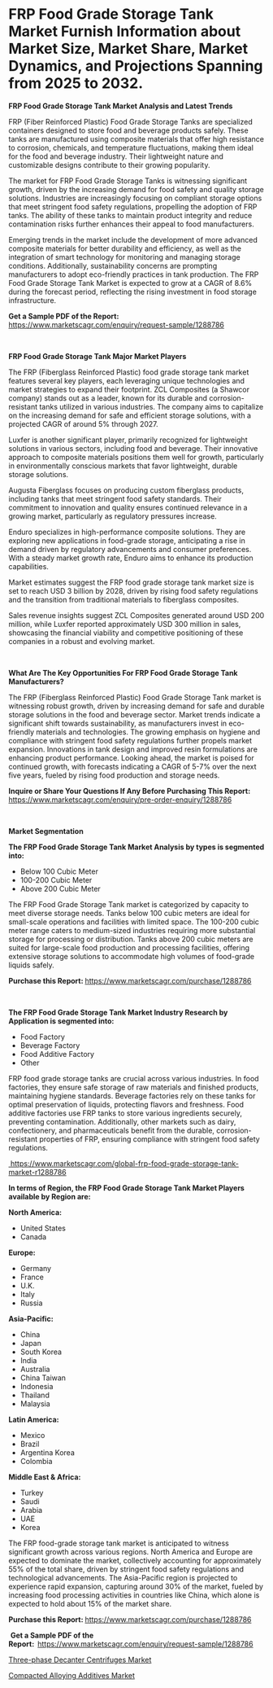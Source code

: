 <p><h1>FRP Food Grade Storage Tank Market Furnish Information about Market Size, Market Share, Market Dynamics, and Projections Spanning from 2025 to 2032.</h1></p><p><strong>FRP Food Grade Storage Tank Market Analysis and Latest Trends</strong></p>
<p><p>FRP (Fiber Reinforced Plastic) Food Grade Storage Tanks are specialized containers designed to store food and beverage products safely. These tanks are manufactured using composite materials that offer high resistance to corrosion, chemicals, and temperature fluctuations, making them ideal for the food and beverage industry. Their lightweight nature and customizable designs contribute to their growing popularity.</p><p>The market for FRP Food Grade Storage Tanks is witnessing significant growth, driven by the increasing demand for food safety and quality storage solutions. Industries are increasingly focusing on compliant storage options that meet stringent food safety regulations, propelling the adoption of FRP tanks. The ability of these tanks to maintain product integrity and reduce contamination risks further enhances their appeal to food manufacturers.</p><p>Emerging trends in the market include the development of more advanced composite materials for better durability and efficiency, as well as the integration of smart technology for monitoring and managing storage conditions. Additionally, sustainability concerns are prompting manufacturers to adopt eco-friendly practices in tank production. The FRP Food Grade Storage Tank Market is expected to grow at a CAGR of 8.6% during the forecast period, reflecting the rising investment in food storage infrastructure.</p></p>
<p><strong>Get a Sample PDF of the Report:&nbsp;</strong> <a href="https://www.marketscagr.com/enquiry/request-sample/1288786?utm_campaign=2095&utm_medium=2&utm_source=Github&utm_content=ia&utm_term=29032025&utm_id=frp-food-grade-storage-tank">https://www.marketscagr.com/enquiry/request-sample/1288786</a></p>
<p>&nbsp;</p>
<p><strong>FRP Food Grade Storage Tank Major Market Players</strong></p>
<p><p>The FRP (Fiberglass Reinforced Plastic) food grade storage tank market features several key players, each leveraging unique technologies and market strategies to expand their footprint. ZCL Composites (a Shawcor company) stands out as a leader, known for its durable and corrosion-resistant tanks utilized in various industries. The company aims to capitalize on the increasing demand for safe and efficient storage solutions, with a projected CAGR of around 5% through 2027.</p><p>Luxfer is another significant player, primarily recognized for lightweight solutions in various sectors, including food and beverage. Their innovative approach to composite materials positions them well for growth, particularly in environmentally conscious markets that favor lightweight, durable storage solutions.</p><p>Augusta Fiberglass focuses on producing custom fiberglass products, including tanks that meet stringent food safety standards. Their commitment to innovation and quality ensures continued relevance in a growing market, particularly as regulatory pressures increase.</p><p>Enduro specializes in high-performance composite solutions. They are exploring new applications in food-grade storage, anticipating a rise in demand driven by regulatory advancements and consumer preferences. With a steady market growth rate, Enduro aims to enhance its production capabilities.</p><p>Market estimates suggest the FRP food grade storage tank market size is set to reach USD 3 billion by 2028, driven by rising food safety regulations and the transition from traditional materials to fiberglass composites.</p><p>Sales revenue insights suggest ZCL Composites generated around USD 200 million, while Luxfer reported approximately USD 300 million in sales, showcasing the financial viability and competitive positioning of these companies in a robust and evolving market.</p></p>
<p>&nbsp;</p>
<p><strong>What Are The Key Opportunities For FRP Food Grade Storage Tank Manufacturers?</strong></p>
<p><p>The FRP (Fiberglass Reinforced Plastic) Food Grade Storage Tank market is witnessing robust growth, driven by increasing demand for safe and durable storage solutions in the food and beverage sector. Market trends indicate a significant shift towards sustainability, as manufacturers invest in eco-friendly materials and technologies. The growing emphasis on hygiene and compliance with stringent food safety regulations further propels market expansion. Innovations in tank design and improved resin formulations are enhancing product performance. Looking ahead, the market is poised for continued growth, with forecasts indicating a CAGR of 5-7% over the next five years, fueled by rising food production and storage needs.</p></p>
<p><strong>Inquire or Share Your Questions If Any Before Purchasing This Report:</strong> <a href="https://www.marketscagr.com/enquiry/pre-order-enquiry/1288786?utm_campaign=2095&utm_medium=2&utm_source=Github&utm_content=ia&utm_term=29032025&utm_id=frp-food-grade-storage-tank">https://www.marketscagr.com/enquiry/pre-order-enquiry/1288786</a></p>
<p>&nbsp;</p>
<p><strong>Market Segmentation</strong></p>
<p><strong>The FRP Food Grade Storage Tank Market Analysis by types is segmented into:</strong></p>
<p><ul><li>Below 100 Cubic Meter</li><li>100-200 Cubic Meter</li><li>Above 200 Cubic Meter</li></ul></p>
<p><p>The FRP Food Grade Storage Tank market is categorized by capacity to meet diverse storage needs. Tanks below 100 cubic meters are ideal for small-scale operations and facilities with limited space. The 100-200 cubic meter range caters to medium-sized industries requiring more substantial storage for processing or distribution. Tanks above 200 cubic meters are suited for large-scale food production and processing facilities, offering extensive storage solutions to accommodate high volumes of food-grade liquids safely.</p></p>
<p><strong>Purchase this Report:&nbsp;</strong><a href="https://www.marketscagr.com/purchase/1288786?utm_campaign=2095&utm_medium=2&utm_source=Github&utm_content=ia&utm_term=29032025&utm_id=frp-food-grade-storage-tank">https://www.marketscagr.com/purchase/1288786</a></p>
<p>&nbsp;</p>
<p><strong>The FRP Food Grade Storage Tank Market Industry Research by Application is segmented into:</strong></p>
<p><ul><li>Food Factory</li><li>Beverage Factory</li><li>Food Additive Factory</li><li>Other</li></ul></p>
<p><p>FRP food grade storage tanks are crucial across various industries. In food factories, they ensure safe storage of raw materials and finished products, maintaining hygiene standards. Beverage factories rely on these tanks for optimal preservation of liquids, protecting flavors and freshness. Food additive factories use FRP tanks to store various ingredients securely, preventing contamination. Additionally, other markets such as dairy, confectionery, and pharmaceuticals benefit from the durable, corrosion-resistant properties of FRP, ensuring compliance with stringent food safety regulations.</p></p>
<p><a href="https://www.marketscagr.com/global-frp-food-grade-storage-tank-market-r1288786?utm_campaign=2095&utm_medium=2&utm_source=Github&utm_content=ia&utm_term=29032025&utm_id=frp-food-grade-storage-tank">&nbsp;https://www.marketscagr.com/global-frp-food-grade-storage-tank-market-r1288786</a></p>
<p><strong>In terms of Region, the FRP Food Grade Storage Tank Market Players available by Region are:</strong></p>
<p>
    <p> <strong> North America: </strong>
        <ul>
            <li>United States</li>
            <li>Canada</li>
        </ul>
        </p> 
    <p> <strong> Europe: </strong>
        <ul>
            <li>Germany</li>
            <li>France</li>
            <li>U.K.</li>
            <li>Italy</li>
            <li>Russia</li>
        </ul>
        </p> 
    <p> <strong> Asia-Pacific: </strong>
        <ul>
            <li>China</li>
            <li>Japan</li>
            <li>South Korea</li>
            <li>India</li>
            <li>Australia</li>
            <li>China Taiwan</li>
            <li>Indonesia</li>
            <li>Thailand</li>
            <li>Malaysia</li>
        </ul>
        </p> 
    <p> <strong> Latin America: </strong>
        <ul>
            <li>Mexico</li>
            <li>Brazil</li>
            <li>Argentina Korea</li>
            <li>Colombia</li>
        </ul>
        </p> 
    <p> <strong> Middle East & Africa: </strong>
        <ul>
            <li>Turkey</li>
            <li>Saudi</li>
            <li>Arabia</li>
            <li>UAE</li>
            <li>Korea</li>
        </ul>
    </p>
    </p>
<p><p>The FRP food-grade storage tank market is anticipated to witness significant growth across various regions. North America and Europe are expected to dominate the market, collectively accounting for approximately 55% of the total share, driven by stringent food safety regulations and technological advancements. The Asia-Pacific region is projected to experience rapid expansion, capturing around 30% of the market, fueled by increasing food processing activities in countries like China, which alone is expected to hold about 15% of the market share.</p></p>
<p><strong>Purchase this Report: </strong><a href="https://www.marketscagr.com/purchase/1288786?utm_campaign=2095&utm_medium=2&utm_source=Github&utm_content=ia&utm_term=29032025&utm_id=frp-food-grade-storage-tank">https://www.marketscagr.com/purchase/1288786</a></p>
<p>&nbsp;<strong>Get a Sample PDF of the Report:&nbsp;&nbsp;</strong><a href="https://www.marketscagr.com/enquiry/request-sample/1288786?utm_campaign=2095&utm_medium=2&utm_source=Github&utm_content=ia&utm_term=29032025&utm_id=frp-food-grade-storage-tank">https://www.marketscagr.com/enquiry/request-sample/1288786</a></p>
<p><strong></strong></p>
<p><p><a href="https://github.com/gulaimolin/Market-Research-Report-List-7/blob/main/three-phase-decanter-centrifuges-market.md?utm_campaign=2095&utm_medium=2&utm_source=Github&utm_content=ia&utm_term=29032025&utm_id=frp-food-grade-storage-tank">Three-phase Decanter Centrifuges Market</a></p><p><a href="https://github.com/mauripalmi/Market-Research-Report-List-6/blob/main/compacted-alloying-additives-market.md?utm_campaign=2095&utm_medium=2&utm_source=Github&utm_content=ia&utm_term=29032025&utm_id=frp-food-grade-storage-tank">Compacted Alloying Additives Market</a></p></p>